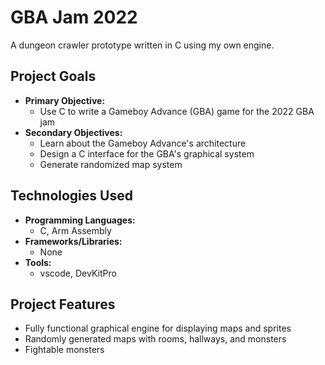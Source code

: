 # GBA Jam 2022
A dungeon crawler prototype written in C using my own engine.

## Project Goals
- **Primary Objective:**
  - Use C to write a Gameboy Advance (GBA) game for the 2022 GBA jam
- **Secondary Objectives:**
  - Learn about the Gameboy Advance's architecture
  - Design a C interface for the GBA's graphical system
  - Generate randomized map system

## Technologies Used
- **Programming Languages:**
  - C, Arm Assembly
- **Frameworks/Libraries:**
  - None
- **Tools:**
  - vscode, DevKitPro

## Project Features
 - Fully functional graphical engine for displaying maps and sprites
 - Randomly generated maps with rooms, hallways, and monsters
 - Fightable monsters
